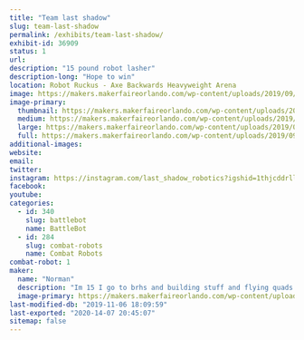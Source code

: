 ```yaml
---
title: "Team last shadow"
slug: team-last-shadow
permalink: /exhibits/team-last-shadow/
exhibit-id: 36909
status: 1
url: 
description: "15 pound robot lasher"
description-long: "Hope to win"
location: Robot Ruckus - Axe Backwards Heavyweight Arena
image: https://makers.makerfaireorlando.com/wp-content/uploads/2019/09/green-and-black-render-1-1-1024x791.jpg
image-primary:
  thumbnail: https://makers.makerfaireorlando.com/wp-content/uploads/2019/09/green-and-black-render-1-1-150x150.jpg
  medium: https://makers.makerfaireorlando.com/wp-content/uploads/2019/09/green-and-black-render-1-1-300x232.jpg
  large: https://makers.makerfaireorlando.com/wp-content/uploads/2019/09/green-and-black-render-1-1-1024x791.jpg
  full: https://makers.makerfaireorlando.com/wp-content/uploads/2019/09/green-and-black-render-1-1.jpg
additional-images:
website: 
email: 
twitter: 
instagram: https://instagram.com/last_shadow_robotics?igshid=1thjcddrlla5q
facebook: 
youtube: 
categories:
  - id: 340
    slug: battlebot
    name: BattleBot
  - id: 284
    slug: combat-robots
    name: Combat Robots
combat-robot: 1
maker:
  name: "Norman"
  description: "Im 15 I go to brhs and building stuff and flying quads is my hobby."
  image-primary: https://makers.makerfaireorlando.com/wp-content/uploads/2018/09/logo-1024x1024.png
last-modified-db: "2019-11-06 18:09:59"
last-exported: "2020-14-07 20:45:07"
sitemap: false
---
```

